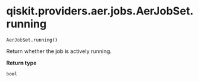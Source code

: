 # qiskit.providers.aer.jobs.AerJobSet.running

`AerJobSet.running()`

Return whether the job is actively running.

**Return type**

`bool`
